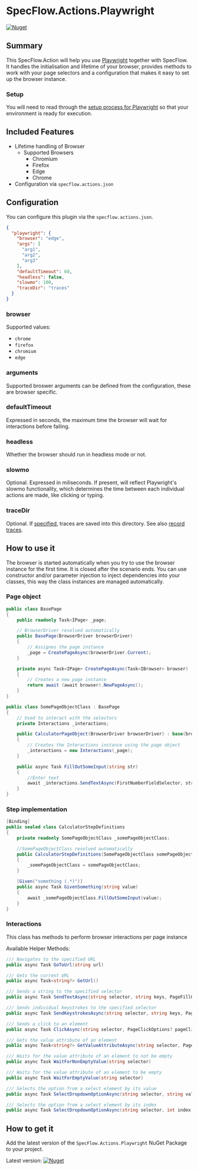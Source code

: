 # SpecFlow.Actions.Playwright

[![Nuget](https://img.shields.io/nuget/v/SpecFlow.Actions.Playwright)](https://www.nuget.org/packages/SpecFlow.Actions.Playwright/)

## Summary

This SpecFlow.Action will help you use [Playwright](https://playwright.dev/) together with SpecFlow. It handles the initialisation and lifetime of your browser, provides methods to work with your page selectors and a configuration that makes it easy to set up the browser instance.

### Setup

You will need to read through the [setup process for Playwright](https://playwright.dev/dotnet/docs/intro) so that your environment is ready for execution.

## Included Features

- Lifetime handling of Browser
    - Supported Browsers
        - Chromium
        - Firefox
        - Edge
        - Chrome
- Configuration via `specflow.actions.json`

## Configuration

You can configure this plugin via the  `specflow.actions.json`.

``` json
{
  "playwright": {
    "browser": "edge",
    "args": [
      "arg1",
      "arg2",
      "arg3"
    ],
    "defaultTimeout": 60,
    "headless": false,
    "slowmo": 100,
    "traceDir": "traces"
  }
}
```

### browser
Supported values:
- `chrome`
- `firefox`
- `chromium`
- `edge`

### arguments

Supported broswer arguments can be defined from the configuration, these are browser specific.

### defaultTimeout

Expressed in seconds, the maximum time the browser will wait for interactions before failing.

### headless

Whether the browser should run in headless mode or not.

### slowmo

Optional. Expressed in miliseconds. If present, will reflect Playwright's slowmo functionality, which determines the time between each individual actions are made, like clicking or typing.

### traceDir

Optional. If [specified](https://playwright.dev/docs/api/class-browsertype#browser-type-launch-option-traces-dir), traces are saved into this directory. 
See also [record traces](https://playwright.dev/dotnet/docs/trace-viewer#recording-a-trace).

## How to use it

The browser is started automatically when you try to use the browser instance for the first time. It is closed after the scenario ends. You can use constructor and/or parameter injection to inject dependencies into your classes, this way the class instances are managed automatically.

### Page object

``` csharp
public class BasePage
{
    public readonly Task<IPage> _page;

    // BrowserDriver resolved automatically
    public BasePage(BrowserDriver browserDriver)
    {
        // Assignes the page instance
        _page = CreatePageAsync(browserDriver.Current);
    }

    private async Task<IPage> CreatePageAsync(Task<IBrowser> browser)
    {
        // Creates a new page instance
        return await (await browser).NewPageAsync();
    }
}

public class SomePageObjectClass : BasePage
{
    // Used to interact with the selectors
    private Interactions _interactions;

    public CalculatorPageObject(BrowserDriver browserDriver) : base(browserDriver)
    {
        // Creates the Interactions instance using the page object
        _interactions = new Interactions(_page);
    }

    public async Task FillOutSomeInput(string str)
    {
        //Enter text
        await _interactions.SendTextAsync(FirstNumberFieldSelector, str);
    }
}
```

### Step implementation

``` csharp
[Binding]
public sealed class CalculatorStepDefinitions
{
    private readonly SomePageObjectClass _somePageObjectClass;

    //SomePageObjectClass resolved automatically
    public CalculatorStepDefinitions(SomePageObjectClass somePageObjectClass)
    {
        _somePageObjectClass = somePageObjectClass;
    }

    [Given("something (.*)")]
    public async Task GivenSomething(string value)
    {
        await _somePageObjectClass.FillOutSomeInput(value);
    }
}
```

### Interactions

This class has methods to perform browser interactions per page instance

Available Helper Methods:

```csharp
/// Navigates to the specified URL
public async Task GoToUrl(string url)

/// Gets the current URL
public async Task<string?> GetUrl()

/// Sends a string to the specified selector
public async Task SendTextAsync(string selector, string keys, PageFillOptions? pageFillOptions = null)

/// Sends individual keystrokes to the specified selector
public async Task SendKeystrokesAsync(string selector, string keys, PageTypeOptions? pageTypeOptions = null)

/// Sends a click to an element
public async Task ClickAsync(string selector, PageClickOptions? pageClickOptions = null)

/// Gets the value attribute of an element
public async Task<string?> GetValueAttributeAsync(string selector, PageInputValueOptions? pageInputValueOptions = null)

/// Waits for the value attribute of an element to not be empty
public async Task WaitForNonEmptyValue(string selector)

/// Waits for the value attribute of an element to be empty
public async Task WaitForEmptyValue(string selector)

/// Selects the option from a select element by its value
public async Task SelectDropdownOptionAsync(string selector, string value, PageSelectOptionOptions? pageSelectOptionOptions = null)

/// Selects the option from a select element by its index
public async Task SelectDropdownOptionAsync(string selector, int index, PageSelectOptionOptions? pageSelectOptionOptions = null)
```

## How to get it

Add the latest version of the `SpecFlow.Actions.Playwright` NuGet Package to your project.

Latest version: [![Nuget](https://img.shields.io/nuget/v/SpecFlow.Actions.Playwright)](https://www.nuget.org/packages/SpecFlow.Actions.Playwright/)
